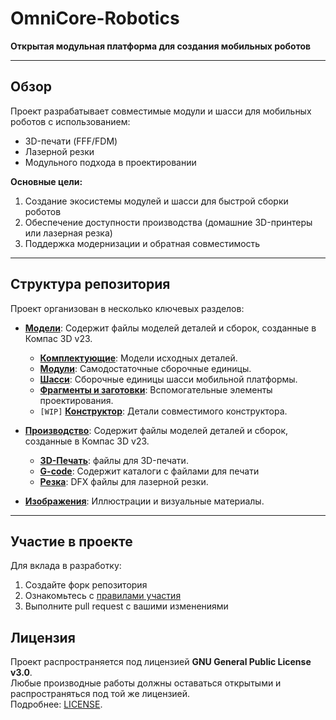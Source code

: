 # OmniCore-Robotics

<!-- Добавить логотип -->

**Открытая модульная платформа для создания мобильных роботов**

---

## Обзор

Проект разрабатывает совместимые модули и шасси для мобильных роботов с использованием:

- 3D-печати (FFF/FDM)
- Лазерной резки
- Модульного подхода в проектировании

**Основные цели:**

1. Создание экосистемы модулей и шасси для быстрой сборки роботов
2. Обеспечение доступности производства (домашние 3D-принтеры или лазерная резка)
3. Поддержка модернизации и обратная совместимость

---

## Структура репозитория

Проект организован в несколько ключевых разделов:

- **[Модели](./Модели)**: Содержит файлы моделей деталей и сборок, созданные в Компас 3D v23.
    - **[Комплектующие](./Модели/Комплектующие)**: Модели исходных деталей.
    - **[Модули](./Модели/Модули)**: Самодостаточные сборочные единицы.
    - **[Шасси](./Модели/Шасси)**: Сборочные единицы шасси мобильной платформы.
    - **[Фрагменты и заготовки](./Модели/Фрагменты%20и%20Заготовки)**: Вспомогательные элементы проектирования.
    - `[WIP]` **[Конструктор](./Модели/Конструктор)**: Детали совместимого конструктора.

- **[Производство](./Производство)**: Содержит файлы моделей деталей и сборок, созданные в Компас 3D v23.
    - **[3D-Печать](./Производство/3D-Печать)**: файлы для 3D-печати.
    - **[G-code](./Производство/G-code)**: Содержит каталоги с файлами для печати
    - **[Резка](./Производство/Резка)**: DFX файлы для лазерной резки.

- **[Изображения](./Изображения)**: Иллюстрации и визуальные материалы.

---

## Участие в проекте

Для вклада в разработку:

1. Создайте форк репозитория
2. Ознакомьтесь с [правилами участия](./CONTRIBUTING.md)
3. Выполните pull request с вашими изменениями

<!-- Лицензия и контакты -->

## Лицензия

Проект распространяется под лицензией **GNU General Public License v3.0**.  
Любые производные работы должны оставаться открытыми и распространяться под той же лицензией.  
Подробнее: [LICENSE](LICENSE).